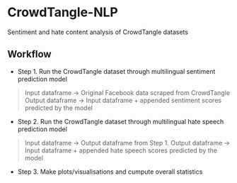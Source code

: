 # CrowdTangle-NLP
Sentiment and hate content analysis of CrowdTangle datasets

## Workflow

- Step 1. Run the CrowdTangle dataset through multilingual sentiment prediction model 

> Input dataframe -> Original Facebook data scraped from CrowdTangle
> Output dataframe -> Input dataframe + appended sentiment scores predicted by the model

- Step 2. Run the CrowdTangle dataset through multilingual hate speech prediction model 

> Input dataframe -> Output dataframe from Step 1.
> Output dataframe -> Input dataframe + appended hate speech scores predicted by the model

- Step 3. Make plots/visualisations and cumpute overall statistics
